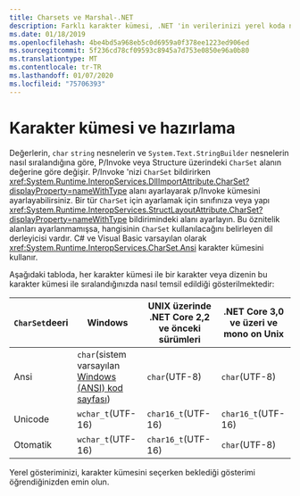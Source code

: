 ```yaml
---
title: Charsets ve Marshal-.NET
description: Farklı karakter kümesi, .NET 'in verilerinizi yerel koda nasıl bir şekilde kullandığını nasıl değiştirebileceğinizi öğrenin.
ms.date: 01/18/2019
ms.openlocfilehash: 4be4bd5a968eb5c0d6959a0f378ee1223ed906ed
ms.sourcegitcommit: 5f236cd78cf09593c8945a7d753e0850e96a0b80
ms.translationtype: MT
ms.contentlocale: tr-TR
ms.lasthandoff: 01/07/2020
ms.locfileid: "75706393"
---
```

# <a name="charsets-and-marshaling"></a>Karakter kümesi ve hazırlama

Değerlerin, `char` `string` nesnelerin ve `System.Text.StringBuilder` nesnelerin nasıl sıralandığına göre, P/Invoke veya Structure üzerindeki `CharSet` alanın değerine göre değişir. P/Invoke 'nizi `CharSet` bildirirken <xref:System.Runtime.InteropServices.DllImportAttribute.CharSet?displayProperty=nameWithType> alanı ayarlayarak p/Invoke kümesini ayarlayabilirsiniz. Bir tür `CharSet` için ayarlamak için sınıfınıza veya yapı <xref:System.Runtime.InteropServices.StructLayoutAttribute.CharSet?displayProperty=nameWithType> bildirimindeki alanı ayarlayın. Bu öznitelik alanları ayarlanmamışsa, hangisinin `CharSet` kullanılacağını belirleyen dil derleyicisi vardır. C# ve Visual Basic varsayılan olarak <xref:System.Runtime.InteropServices.CharSet.Ansi> karakter kümesini kullanır.

Aşağıdaki tabloda, her karakter kümesi ile bir karakter veya dizenin bu karakter kümesi ile sıralandığınızda nasıl temsil edildiği gösterilmektedir:

| `CharSet`deeri | Windows            | UNIX üzerinde .NET Core 2,2 ve önceki sürümleri | .NET Core 3,0 ve üzeri ve mono on Unix |
|-----------------|--------------------|-----------------------------------|------------------------------------------|
| Ansi            | `char`(sistem varsayılan [Windows (ANSI) kod sayfası](/windows/win32/intl/code-pages))      | `char`(UTF-8)                    | `char`(UTF-8)                           |
| Unicode         | `wchar_t`(UTF-16) | `char16_t`(UTF-16)               | `char16_t`(UTF-16)                      |
| Otomatik            | `wchar_t`(UTF-16) | `char16_t`(UTF-16)               | `char`(UTF-8)                           |

Yerel gösteriminizi, karakter kümesini seçerken beklediği gösterimi öğrendiğinizden emin olun.
